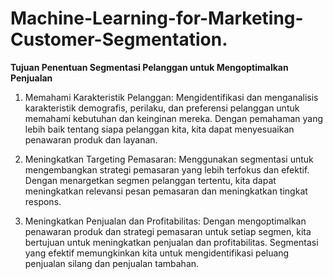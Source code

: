 # Machine-Learning-for-Marketing-Customer-Segmentation.

**Tujuan Penentuan Segmentasi Pelanggan untuk Mengoptimalkan Penjualan**

1. Memahami Karakteristik Pelanggan: Mengidentifikasi dan menganalisis karakteristik demografis, perilaku, dan preferensi pelanggan untuk memahami kebutuhan dan keinginan mereka. Dengan pemahaman yang lebih baik tentang siapa pelanggan kita, kita dapat menyesuaikan penawaran produk dan layanan.

2. Meningkatkan Targeting Pemasaran: Menggunakan segmentasi untuk mengembangkan strategi pemasaran yang lebih terfokus dan efektif. Dengan menargetkan segmen pelanggan tertentu, kita dapat meningkatkan relevansi pesan pemasaran dan meningkatkan tingkat respons.

3. Meningkatkan Penjualan dan Profitabilitas: Dengan mengoptimalkan penawaran produk dan strategi pemasaran untuk setiap segmen, kita bertujuan untuk meningkatkan penjualan dan profitabilitas. Segmentasi yang efektif memungkinkan kita untuk mengidentifikasi peluang penjualan silang dan penjualan tambahan.

